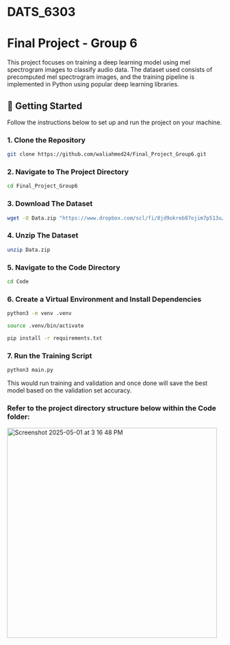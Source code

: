 # DATS_6303

# Final Project - Group 6

This project focuses on training a deep learning model using mel spectrogram images to classify audio data. The dataset used consists of precomputed mel spectrogram images, and the training pipeline is implemented in Python using popular deep learning libraries.


## 🚀 Getting Started

Follow the instructions below to set up and run the project on your machine.

### 1. Clone the Repository

```bash
git clone https://github.com/waliahmed24/Final_Project_Group6.git
```

### 2. Navigate to The Project Directory

```bash
cd Final_Project_Group6
```

### 3. Download The Dataset

```bash
wget -O Data.zip "https://www.dropbox.com/scl/fi/8jd9okreb87ojim7p513u/Data.zip?rlkey=islyrmkgagvnoxd1rdyolcslv&st=w23hljqi&dl=1"
```

### 4. Unzip The Dataset

```bash
unzip Data.zip
```

### 5. Navigate to the Code Directory

```bash
cd Code
```

### 6. Create a Virtual Environment and Install Dependencies

```bash
python3 -m venv .venv
```

```bash
source .venv/bin/activate
```

```bash
pip install -r requirements.txt
```

### 7. Run the Training Script

```bash
python3 main.py
```


This would run training and validation and once done will save the best model based on the validation set accuracy.


### Refer to the project directory structure below within the Code folder:

<img width="490" alt="Screenshot 2025-05-01 at 3 16 48 PM" src="https://github.com/user-attachments/assets/83444649-47a8-4d64-be02-6203ad3d48cd" />














